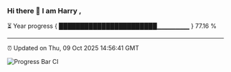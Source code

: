 ### Hi there 👋 I am Harry , 

⏳ Year progress { ███████████████████████▁▁▁▁▁▁▁ } 77.16 %

---

⏰ Updated on Thu, 09 Oct 2025 14:56:41 GMT

![Progress Bar CI](https://github.com/duykhang68/duykhang68/workflows/Progress%20Bar%20CI/badge.svg)

